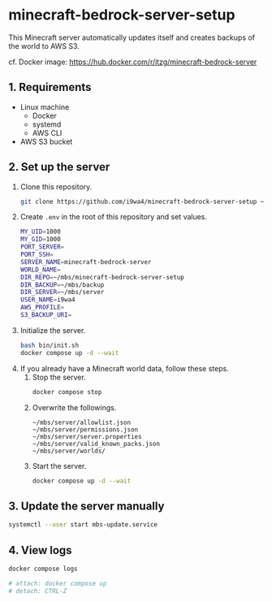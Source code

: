 # minecraft-bedrock-server-setup

This Minecraft server automatically updates itself and creates backups of the world to AWS S3.

cf. Docker image: <https://hub.docker.com/r/itzg/minecraft-bedrock-server>

## 1. Requirements

- Linux machine
    - Docker
    - systemd
    - AWS CLI
- AWS S3 bucket

## 2. Set up the server

1. Clone this repository.
    ```sh
    git clone https://github.com/i9wa4/minecraft-bedrock-server-setup ~/mbs/minecraft-bedrock-server-setup
    ```
1. Create `.env` in the root of this repository and set values.
    ```sh
    MY_UID=1000
    MY_GID=1000
    PORT_SERVER=
    PORT_SSH=
    SERVER_NAME=minecraft-bedrock-server
    WORLD_NAME=
    DIR_REPO=~/mbs/minecraft-bedrock-server-setup
    DIR_BACKUP=~/mbs/backup
    DIR_SERVER=~/mbs/server
    USER_NAME=i9wa4
    AWS_PROFILE=
    S3_BACKUP_URI=
    ```
1. Initialize the server.
    ```sh
    bash bin/init.sh
    docker compose up -d --wait
    ```
1. If you already have a Minecraft world data, follow these steps.
    1. Stop the server.
        ```sh
        docker compose stop
        ```
    1. Overwrite the followings.
        ```plaintext
        ~/mbs/server/allowlist.json
        ~/mbs/server/permissions.json
        ~/mbs/server/server.properties
        ~/mbs/server/valid_known_packs.json
        ~/mbs/server/worlds/
        ```
    1. Start the server.
        ```sh
        docker compose up -d --wait
        ```

## 3. Update the server manually

```sh
systemctl --user start mbs-update.service
```

## 4. View logs

```sh
docker compose logs

# attach: docker compose up
# detach: CTRL-Z
```
